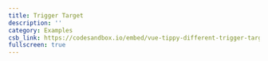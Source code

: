 ```yaml
---
title: Trigger Target
description: ''
category: Examples
csb_link: https://codesandbox.io/embed/vue-tippy-different-trigger-target-jssjn?module=/src/App.js&hidenavigation=1&theme=dark
fullscreen: true
---
```


<code-sandbox :src="csb_link"></code-sandbox>
